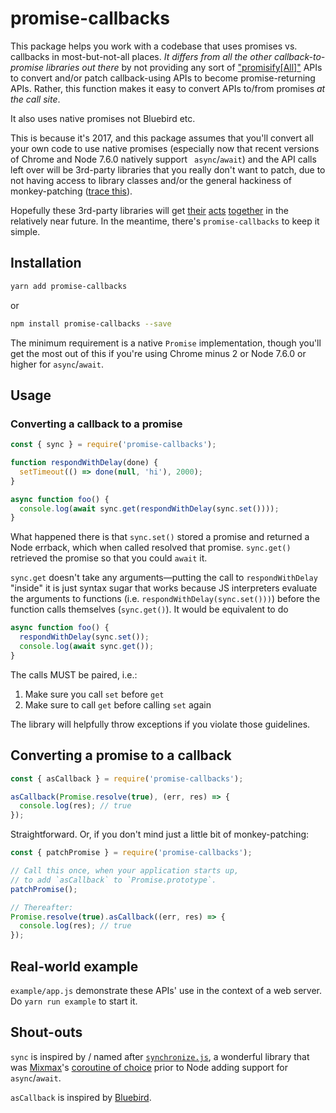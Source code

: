 # promise-callbacks

This package helps you work with a codebase that uses promises vs. callbacks in most-but-not-all
places. _It differs from all the other callback-to-promise libraries out there_ by not providing any sort of ["promisify[All]"](http://bluebirdjs.com/docs/api/promisification.html) APIs to convert
and/or patch callback-using APIs to become promise-returning APIs. Rather, this function makes it
easy to convert APIs to/from promises _at the call site_.

It also uses native promises not Bluebird etc.

This is because it's 2017, and this package assumes that you'll convert all your own code to use
native promises (especially now that recent versions of Chrome and Node 7.6.0 natively support `
async`/`await`) and the API calls left over will be 3rd-party libraries that you really don't want
to patch, due to not having access to library classes and/or the general hackiness of
monkey-patching ([trace this](https://github.com/petkaantonov/bluebird/blob/3746b7eca90dd8b11af73db5d30cf46d7dd90f9b/src/promisify.js#L295)).

Hopefully these 3rd-party libraries will get [their](https://github.com/nodejs/node/pull/5020)
[acts](https://github.com/request/request/issues/1935#issuecomment-287660358)
[together](https://github.com/mafintosh/mongojs/issues/324#issuecomment-287591550)
in the relatively near future. In the meantime, there's `promise-callbacks` to keep it simple.

## Installation

```sh
yarn add promise-callbacks
```
or
```sh
npm install promise-callbacks --save
```

The minimum requirement is a native `Promise` implementation, though you'll get the most out of
this if you're using Chrome minus 2 or Node 7.6.0 or higher for `async`/`await`.

## Usage

### Converting a callback to a promise

```js
const { sync } = require('promise-callbacks');

function respondWithDelay(done) {
  setTimeout(() => done(null, 'hi'), 2000);
}

async function foo() {
  console.log(await sync.get(respondWithDelay(sync.set())));
}
```

What happened there is that `sync.set()` stored a promise and returned a Node errback, which when
called resolved that promise. `sync.get()` retrieved the promise so that you could `await` it.

`sync.get` doesn't take any arguments&mdash;putting the call to `respondWithDelay` "inside" it
is just syntax sugar that works because JS interpreters evaluate the arguments to functions
(i.e. `respondWithDelay(sync.set()))`) before the function calls themselves (`sync.get()`). It
would be equivalent to do

```js
async function foo() {
  respondWithDelay(sync.set());
  console.log(await sync.get());
}
```

The calls MUST be paired, i.e.:

1. Make sure you call `set` before `get`
2. Make sure to call `get` before calling `set` again

The library will helpfully throw exceptions if you violate those guidelines.

## Converting a promise to a callback

```js
const { asCallback } = require('promise-callbacks');

asCallback(Promise.resolve(true), (err, res) => {
  console.log(res); // true
});
```

Straightforward. Or, if you don't mind just a little bit of monkey-patching:

```js
const { patchPromise } = require('promise-callbacks');

// Call this once, when your application starts up,
// to add `asCallback` to `Promise.prototype`.
patchPromise();

// Thereafter:
Promise.resolve(true).asCallback((err, res) => {
  console.log(res); // true
});
```

## Real-world example

`example/app.js` demonstrate these APIs' use in the context of a web server. Do `yarn run example`
to start it.

## Shout-outs

`sync` is inspired by / named after [`synchronize.js`](http://alexeypetrushin.github.io/synchronize/docs/index.html), a wonderful library that was [Mixmax](https://mixmax.com/)'s [coroutine of choice](https://mixmax.com/blog/node-fibers-using-synchronize-js)
prior to Node adding support for `async`/`await`.

`asCallback` is inspired by [Bluebird](http://bluebirdjs.com/docs/api/ascallback.html).
